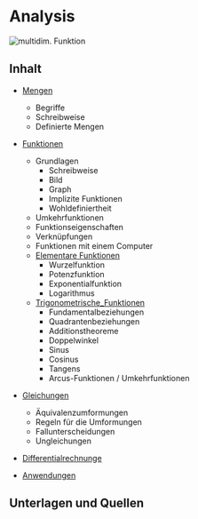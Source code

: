 # Analysis
![multidim. Funktion](https://upload.wikimedia.org/wikipedia/commons/thumb/c/c5/3d-function-9.svg/564px-3d-function-9.svg.png)
## Inhalt
- [Mengen](Mengen.md)
  - Begriffe
  - Schreibweise
  - Definierte Mengen
- [Funktionen](Funktionen.md)
  - Grundlagen
    - Schreibweise
    - Bild
    - Graph
    - Implizite Funktionen
    - Wohldefiniertheit
  - Umkehrfunktionen
  - Funktionseigenschaften
  - Verknüpfungen
  - Funktionen mit einem Computer
  - [Elementare Funktionen](Elementare_Funktionen.md)
    - Wurzelfunktion
    - Potenzfunktion
    - Exponentialfunktion
    - Logarithmus
  - [Trigonometrische_Funktionen](Trigonometrische_Funktionen.md)
    -  Fundamentalbeziehungen
    -  Quadrantenbeziehungen
    -  Additionstheoreme
    -  Doppelwinkel
    -  Sinus
    -  Cosinus
    -  Tangens
    -  Arcus-Funktionen / Umkehrfunktionen

- [Gleichungen](Gleichungen.md)
  - Äquivalenzumformungen
  - Regeln für die Umformungen
  - Fallunterscheidungen
  - Ungleichungen
- [Differentialrechnunge](Differentialrechnunge.md)
- [Anwendungen](Anwendungen.md)

## Unterlagen und Quellen

